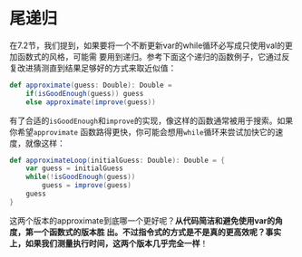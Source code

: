 尾递归
================================================================================
在7.2节，我们提到，如果要将一个不断更新var的while循环必写成只使用val的更加函数式的风格，可能需
要用到递归。参考下面这个递归的函数例子，它通过反复改进猜测直到结果足够好的方式来取近似值：
```scala
def approximate(guess: Double): Double = 
    if(isGoodEnough(guess)) guess
    else approximate(improve(guess))
```
有了合适的`isGoodEnough`和`improve`的实现，像这样的函数通常被用于搜索。如果你希望`approvimate`
函数路得更快，你可能会想用`while`循环来尝试加快它的速度，就像这样：
```scala
def approximateLoop(initialGuess: Double): Double = {
    var guess = initialGuess
    while(!isGoodEnough(guess))
        guess = improve(guess)
    guess
}
```
这两个版本的approximate到底哪一个更好呢？**从代码简洁和避免使用var的角度，第一个函数式的版本胜
出。不过指令式的方式是不是真的更高效呢？事实上，如果我们测量执行时间，这两个版本几乎完全一样**！


